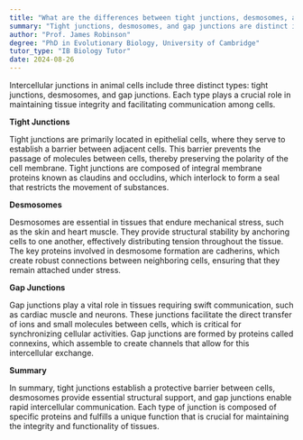 ```yaml
---
title: "What are the differences between tight junctions, desmosomes, and gap junctions?"
summary: "Tight junctions, desmosomes, and gap junctions are distinct intercellular junctions in animal cells, each serving unique roles in cell adhesion and communication."
author: "Prof. James Robinson"
degree: "PhD in Evolutionary Biology, University of Cambridge"
tutor_type: "IB Biology Tutor"
date: 2024-08-26
---
```


Intercellular junctions in animal cells include three distinct types: tight junctions, desmosomes, and gap junctions. Each type plays a crucial role in maintaining tissue integrity and facilitating communication among cells.

**Tight Junctions**

Tight junctions are primarily located in epithelial cells, where they serve to establish a barrier between adjacent cells. This barrier prevents the passage of molecules between cells, thereby preserving the polarity of the cell membrane. Tight junctions are composed of integral membrane proteins known as claudins and occludins, which interlock to form a seal that restricts the movement of substances.

**Desmosomes**

Desmosomes are essential in tissues that endure mechanical stress, such as the skin and heart muscle. They provide structural stability by anchoring cells to one another, effectively distributing tension throughout the tissue. The key proteins involved in desmosome formation are cadherins, which create robust connections between neighboring cells, ensuring that they remain attached under stress.

**Gap Junctions**

Gap junctions play a vital role in tissues requiring swift communication, such as cardiac muscle and neurons. These junctions facilitate the direct transfer of ions and small molecules between cells, which is critical for synchronizing cellular activities. Gap junctions are formed by proteins called connexins, which assemble to create channels that allow for this intercellular exchange.

**Summary**

In summary, tight junctions establish a protective barrier between cells, desmosomes provide essential structural support, and gap junctions enable rapid intercellular communication. Each type of junction is composed of specific proteins and fulfills a unique function that is crucial for maintaining the integrity and functionality of tissues.
    